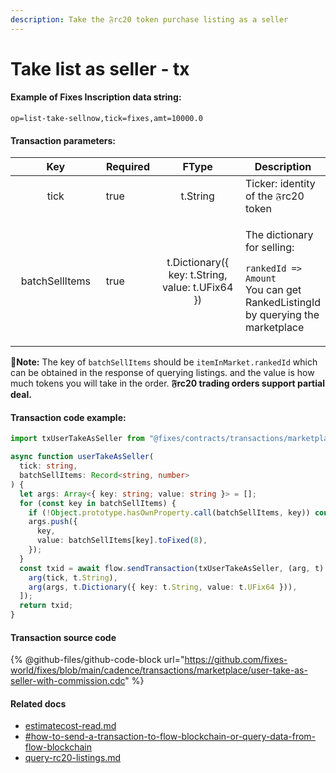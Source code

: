 ```yaml
---
description: Take the 𝔉rc20 token purchase listing as a seller
---
```


# Take list as seller  - tx

#### Example of Fixes Inscription data string:

```
op=list-take-sellnow,tick=fixes,amt=10000.0
```

#### Transaction parameters:

<table><thead><tr><th width="161" align="center">Key</th><th width="72" data-type="checkbox">Required</th><th width="161" align="center">FType</th><th>Description</th></tr></thead><tbody><tr><td align="center">tick</td><td>true</td><td align="center">t.String</td><td>Ticker: identity of the 𝔉rc20 token</td></tr><tr><td align="center">batchSellItems</td><td>true</td><td align="center">t.Dictionary({ key: t.String, value: t.UFix64 })</td><td><p>The dictionary for selling:</p><p><code>rankedId => Amount</code> <br>You can get RankedListingId by querying the marketplace</p></td></tr></tbody></table>

:notebook:**Note:** The key of `batchSellItems` should be `itemInMarket.rankedId` which can be obtained in the response of querying listings. and the value is how much tokens you will take in the order. **𝔉rc20 trading orders support partial deal.**

#### Transaction code example:

```typescript
import txUserTakeAsSeller from "@fixes/contracts/transactions/marketplace/user-take-as-seller-with-commission.cdc?raw";

async function userTakeAsSeller(
  tick: string,
  batchSellItems: Record<string, number>
) {
  let args: Array<{ key: string; value: string }> = [];
  for (const key in batchSellItems) {
    if (!Object.prototype.hasOwnProperty.call(batchSellItems, key)) continue;
    args.push({
      key,
      value: batchSellItems[key].toFixed(8),
    });
  }
  const txid = await flow.sendTransaction(txUserTakeAsSeller, (arg, t) => [
    arg(tick, t.String),
    arg(args, t.Dictionary({ key: t.String, value: t.UFix64 })),
  ]);
  return txid;
}
```

#### Transaction source code

{% @github-files/github-code-block url="https://github.com/fixes-world/fixes/blob/main/cadence/transactions/marketplace/user-take-as-seller-with-commission.cdc" %}

#### Related docs

* [estimatecost-read.md](../fixes-inscription/estimatecost-read.md "mention")
* [#how-to-send-a-transaction-to-flow-blockchain-or-query-data-from-flow-blockchain](../#how-to-send-a-transaction-to-flow-blockchain-or-query-data-from-flow-blockchain "mention")
* [query-rc20-listings.md](../../open-api-service/rc20-marketplace/query-rc20-listings.md "mention")
